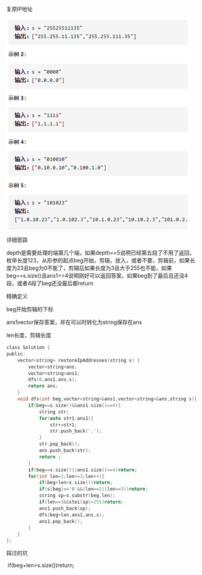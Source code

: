 复原IP地址

![img](image/1627743278841.png)

详细思路

depth是需要处理的端第几个端，如果depth==5说明已经第五段了不用了返回，枚举长度123，从形参的起点beg开始，剪辑，放入，或者不要，剪辑前，如果长度为23且beg为0不能了，剪辑后如果长度为3且大于255也不能，如果beg==s.size()且ans1==4说明刚好可以返回答案，如果beg到了最后且还没4段，或者4段了beg还没最后都return

精确定义

beg开始剪辑的下标

ans1vector保存答案，并在可以时转化为string保存在ans

len长度，剪辑长度

```c
class Solution {
public:
    vector<string> restoreIpAddresses(string s) {
        vector<string>ans;
        vector<string>ans1;
        dfs(0,ans1,ans,s);
        return ans;
    }
    void dfs(int beg,vector<string>&ans1,vector<string>&ans,string s){
        if(beg==s.size()&&ans1.size()==4){
            string str;
            for(auto str1:ans1){
                str+=str1;
                str.push_back('.');
            }
            str.pop_back();
            ans.push_back(str);
            return ;
        }
        if(beg==s.size()||ans1.size()==4)return;
        for(int len=1;len<=3;len++){
            if(beg+len>s.size())return;
            if(s[beg]=='0'&&(len==2||len==3))return;
            string sp=s.substr(beg,len);
            if(len==3&&stoi(sp)>255)return;
            ans1.push_back(sp);
            dfs(beg+len,ans1,ans,s);
            ans1.pop_back();
        }
    }
};
```




踩过的坑

​      if(beg+len>s.size())return;

